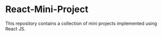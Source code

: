 # React-Mini-Project
This repository contains a collection of mini projects implemented using React JS.
